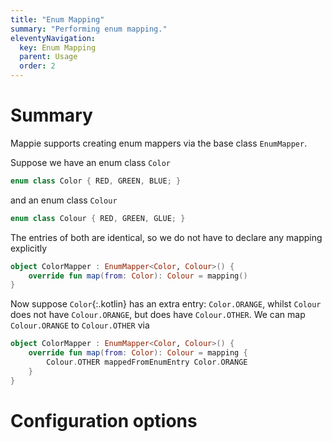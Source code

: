 ```yaml
---
title: "Enum Mapping"
summary: "Performing enum mapping."
eleventyNavigation:
  key: Enum Mapping
  parent: Usage
  order: 2
---
```


# Summary
Mappie supports creating enum mappers via the base class `EnumMapper`.

Suppose we have an enum class `Color`
```kotlin
enum class Color { RED, GREEN, BLUE; }
```
and an enum class `Colour`
```kotlin
enum class Colour { RED, GREEN, GLUE; }
```
The entries of both are identical, so we do not have to declare any mapping explicitly
```kotlin
object ColorMapper : EnumMapper<Color, Colour>() {
    override fun map(from: Color): Colour = mapping()
}
```

Now suppose `Color`{:.kotlin} has an extra entry: `Color.ORANGE`, whilst `Colour` does
not have `Colour.ORANGE`, but does have `Colour.OTHER`. We can map `Colour.ORANGE` to `Colour.OTHER` via

```kotlin
object ColorMapper : EnumMapper<Color, Colour>() {
    override fun map(from: Color): Colour = mapping {
        Colour.OTHER mappedFromEnumEntry Color.ORANGE
    }
}
```

# Configuration options

